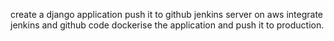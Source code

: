 create a django application
push it to github
jenkins server on aws
integrate jenkins and github code
dockerise the application
and push it to production.